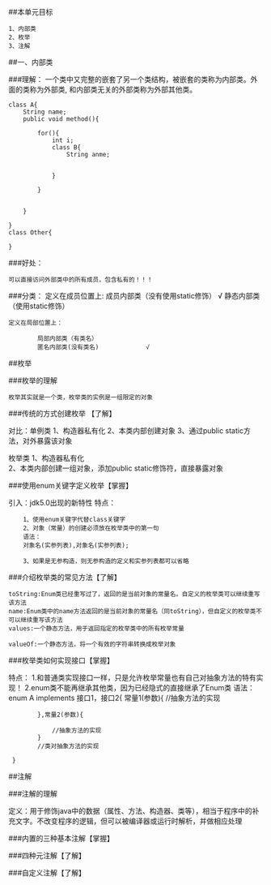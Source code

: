 ﻿##本单元目标

	1、内部类
	2、枚举
	3、注解


##一、内部类
	
###理解：
		一个类中又完整的嵌套了另一个类结构，被嵌套的类称为内部类。外面的类称为外部类,
	和内部类无关的外部类称为外部其他类。



	class A{
		String name;
		public void method(){

			for(){
				int i;
				class B{
					String anme;
	
			
				}

			}
			

		}
		
	}
	class Other{

	}

###好处：
	
	可以直接访问外部类中的所有成员，包含私有的！！！


###分类：
	定义在成员位置上:
			成员内部类（没有使用static修饰）   √
			静态内部类（使用static修饰）

	定义在局部位置上：

			局部内部类（有类名）
			匿名内部类(没有类名)             √
			
	
	


##枚举

###枚举的理解

	枚举其实就是一个类，枚举类的实例是一组限定的对象


###传统的方式创建枚举 【了解】

对比：单例类
	1、构造器私有化
	2、本类内部创建对象
	3、通过public static方法，对外暴露该对象


枚举类
	1、构造器私有化	
	2、本类内部创建一组对象，添加public static修饰符，直接暴露对象

	


###使用enum关键字定义枚举【掌握】

引入：jdk5.0出现的新特性
特点：

  		1、使用enum关键字代替class关键字
  		2、对象（常量）的创建必须放在枚举类中的第一句
  		语法：
  		对象名(实参列表),对象名(实参列表);
  
  		3、如果是无参构造，则无参构造的定义和实参列表都可以省略

###介绍枚举类的常见方法【了解】

	toString:Enum类已经重写过了，返回的是当前对象的常量名。自定义的枚举类可以继续重写该方法
	name:Enum类中的name方法返回的是当前对象的常量名（同toString），但自定义的枚举类不可以继续重写该方法
 	values:一个静态方法，用于返回指定的枚举类中的所有枚举常量
	
	valueOf:一个静态方法，将一个有效的字符串转换成枚举对象

###枚举类如何实现接口【掌握】

特点：
  	1.和普通类实现接口一样，只是允许枚举常量也有自己对抽象方法的特有实现！
  	2.enum类不能再继承其他类，因为已经隐式的直接继承了Enum类
语法：
 	enum A implements 接口1，接口2{
 	 		常量1(参数){
 	 			//抽象方法的实现
 	 
 	 		},常量2(参数){
 	 
	  			//抽象方法的实现
 	 		}
 	 		//类对抽象方法的实现
 	 
 	 }
##注解

###注解的理解
	
定义：用于修饰java中的数据（属性、方法、构造器、类等），相当于程序中的补充文字。不改变程序的逻辑，但可以被编译器或运行时解析，并做相应处理


	

###内置的三种基本注解【掌握】


###四种元注解【了解】


###自定义注解【了解】



























